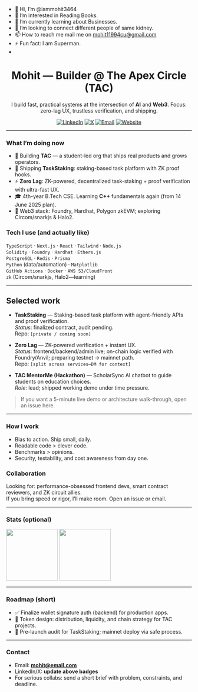 - 👋 Hi, I’m @iammohit3464
- 👀 I’m interested in Reading Books.
- 🌱 I’m currently learning about Businesses.
- 💞️ I’m looking to connect different people of same kidney.
- 📫 How to reach me mail me on mohit11994cu@gmail.com
- ⚡ Fun fact: I am Superman.
- 

<h1 align="center">Mohit — Builder @ The Apex Circle (TAC)</h1>

<p align="center">
  I build fast, practical systems at the intersection of <b>AI</b> and <b>Web3</b>.
  Focus: zero-lag UX, trustless verification, and shipping.
</p>

<p align="center">
  <!-- Badges: replace links with your actual handles -->
  <a href="https://www.linkedin.com/in/TODO"><img alt="LinkedIn" src="https://img.shields.io/badge/LinkedIn-0077B5.svg?logo=linkedin&logoColor=white"></a>
  <a href="https://x.com/TODO"><img alt="X" src="https://img.shields.io/badge/Follow-000000.svg?logo=x&logoColor=white"></a>
  <a href="mailto:mohit@email.com"><img alt="Email" src="https://img.shields.io/badge/Email-005FF9.svg?logo=gmail&logoColor=white"></a>
  <a href="https://ideas-ai.dev/TODO"><img alt="Website" src="https://img.shields.io/badge/Website-Live-blue.svg"></a>
</p>

---

### What I’m doing now
- 🚀 Building **TAC** — a student-led org that ships real products and grows operators.
- 🔗 Shipping **TaskStaking**: staking-based task platform with ZK proof hooks.
- ⚡ **Zero Lag**: ZK-powered, decentralized task-staking + proof verification with ultra-fast UX.
- 🎓 4th-year B.Tech CSE. Learning **C++** fundamentals again (from 14 June 2025 plan).
- 🧪 Web3 stack: Foundry, Hardhat, Polygon zkEVM; exploring Circom/snarkjs & Halo2.

### Tech I use (and actually like)
<!-- Add/remove as needed -->
`TypeScript` · `Next.js` · `React` · `Tailwind` · `Node.js`  
`Solidity` · `Foundry` · `Hardhat` · `Ethers.js`  
`PostgreSQL` · `Redis` · `Prisma`  
`Python` (data/automation) · `Matplotlib`  
`GitHub Actions` · `Docker` · `AWS S3/CloudFront`  
`zk` (Circom/snarkjs, Halo2—learning)

---

## Selected work
- **TaskStaking** — Staking-based task platform with agent-friendly APIs and proof verification.  
  *Status*: finalized contract, audit pending.  
  Repo: `[private / coming soon]`

- **Zero Lag** — ZK-powered verification + instant UX.  
  *Status*: frontend/backend/admin live; on-chain logic verified with Foundry/Anvil; preparing testnet → mainnet path.  
  Repo: `[split across services—DM for context]`

- **TAC MentorMe (Hackathon)** — ScholarSync AI chatbot to guide students on education choices.  
  *Role*: lead; shipped working demo under time pressure.

> If you want a 5-minute live demo or architecture walk-through, open an issue here.

---

### How I work
- Bias to action. Ship small, daily.
- Readable code > clever code.
- Benchmarks > opinions.
- Security, testability, and cost awareness from day one.

### Collaboration
Looking for: performance-obsessed frontend devs, smart contract reviewers, and ZK circuit allies.  
If you bring speed or rigor, I’ll make room. Open an issue or email.

---

### Stats (optional)
<!-- Enable these by allowing the services on your profile or self-hosting if you prefer privacy -->

<p align="left">
  <img src="https://github-readme-stats.vercel.app/api?username=YOUR_USERNAME&show_icons=true&hide_title=true" height="140" />
  <img src="https://github-readme-stats.vercel.app/api/top-langs/?username=YOUR_USERNAME&layout=compact" height="140" />
</p>

---

### Roadmap (short)
- ✅ Finalize wallet signature auth (backend) for production apps.
- 🧭 Token design: distribution, liquidity, and chain strategy for TAC projects.
- 🔐 Pre-launch audit for TaskStaking; mainnet deploy via safe process.

---

### Contact
- Email: **mohit@email.com**
- LinkedIn/X: **update above badges**
- For serious collabs: send a short brief with problem, constraints, and deadline.

<!--
House Rules:
- Keep this file under ~200 lines.
- Use issues for requests; PRs welcome with context.
- Replace YOUR_USERNAME and TODOs.
--><!---
iammohit3464/iammohit3464 is a ✨ special ✨ repository because its `README.md` (this file) appears on your GitHub profile.
You can click the Preview link to take a look at your changes.
--->
